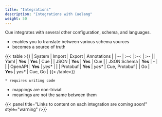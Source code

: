 ```yaml
---
title: "Integrations"
description: "Integrations with Cuelang"
weight: 50
---
```


Cue integrates with several other
configuration, schema, and languages.

- enables you to translate between various schema sources
- becomes a source of truth

{{< table >}}
| System      | Import                          | Export                          | Annotations   |
| --          | :--:                            | :--:                            | :--           |
| Yaml        | <b class="text-success">Yes</b> | <b class="text-success">Yes</b> | Cue           |
| JSON        | <b class="text-success">Yes</b> | <b class="text-success">Yes</b> | Cue           |
| JSON Schema | <b class="text-success">Yes</b> | -                               |               |
| OpenAPI     | <b class="text-success">Yes</b> | <i>yes*</i>                     |               |
| Protobuf    | <b class="text-success">Yes</b> | <i>yes*</i>                     | Cue, Protobuf |
| Go          | <b class="text-success">Yes</b> | <i>yes*</i>                     | Cue, Go       |
{{< /table>}}

    * requires writing code

- mappings are non-trivial
- meanings are not the same between them

{{< panel title="Links to content on each integration are coming soon!" style="warning" />}}

